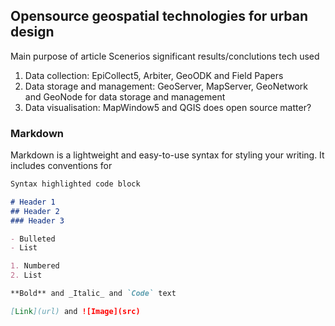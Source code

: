 

## Opensource geospatial technologies for urban design


Main purpose of article
  Scenerios
significant results/conclutions
tech used
1) Data collection: EpiCollect5, Arbiter, GeoODK and Field Papers
2) Data storage and management: GeoServer, MapServer, GeoNetwork and GeoNode for data storage and management
3) Data visualisation: MapWindow5 and QGIS does open source matter?


### Markdown

Markdown is a lightweight and easy-to-use syntax for styling your writing. It includes conventions for

```markdown
Syntax highlighted code block

# Header 1
## Header 2
### Header 3

- Bulleted
- List

1. Numbered
2. List

**Bold** and _Italic_ and `Code` text

[Link](url) and ![Image](src)
```

